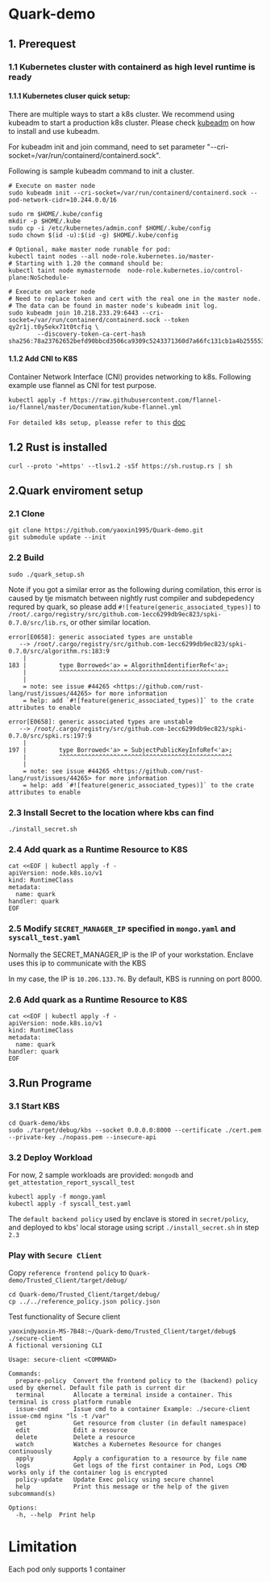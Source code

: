 # Quark-demo


## 1. Prerequest
### 1.1 Kubernetes cluster with containerd as high level runtime is ready

#### 1.1.1  Kubernetes cluser quick setup:
There are multiple ways to start a k8s cluster. We recommend using kubeadm to start a production k8s cluster. Please check [kubeadm](https://kubernetes.io/docs/reference/setup-tools/kubeadm/) on how to install and use kubeadm.

For kubeadm init and join command, need to set parameter "--cri-socket=/var/run/containerd/containerd.sock".

Following is sample kubeadm command to init a cluster.
```
# Execute on master node
sudo kubeadm init --cri-socket=/var/run/containerd/containerd.sock --pod-network-cidr=10.244.0.0/16

sudo rm $HOME/.kube/config
mkdir -p $HOME/.kube
sudo cp -i /etc/kubernetes/admin.conf $HOME/.kube/config
sudo chown $(id -u):$(id -g) $HOME/.kube/config

# Optional, make master node runable for pod:
kubectl taint nodes --all node-role.kubernetes.io/master-
# Starting with 1.20 the command should be: 
kubectl taint node mymasternode  node-role.kubernetes.io/control-plane:NoSchedule-
```

```
# Execute on worker node
# Need to replace token and cert with the real one in the master node. 
# The data can be found in master node's kubeadm init log.
sudo kubeadm join 10.218.233.29:6443 --cri-socket=/var/run/containerd/containerd.sock --token qy2r1j.t0y5ekx71t0tcfiq \
        --discovery-token-ca-cert-hash sha256:78a23762652befd90bbcd3506ca9309c5243371360d7a66fc131cb1a4b255553
```

#### 1.1.2 Add CNI to K8S
Container Network Interface (CNI) provides networking to k8s. Following example use flannel as CNI for test purpose.
```
kubectl apply -f https://raw.githubusercontent.com/flannel-io/flannel/master/Documentation/kube-flannel.yml
```

``For detailed k8s setup, pleasse refer to this`` [doc](https://computingforgeeks.com/deploy-kubernetes-cluster-on-ubuntu-with-kubeadm/)

## 1.2 Rust is installed
```
curl --proto '=https' --tlsv1.2 -sSf https://sh.rustup.rs | sh
```

## 2.Quark enviroment setup


###  2.1 Clone
```
git clone https://github.com/yaoxin1995/Quark-demo.git
git submodule update --init
```

### 2.2 Build
```
sudo ./quark_setup.sh
```

Note if you got a similar error as the following during comilation, this error is caused by tje mismatch between nightly rust compiler and subdepedency requred by quark, so  please add `#![feature(generic_associated_types)]` to  `/root/.cargo/registry/src/github.com-1ecc6299db9ec823/spki-0.7.0/src/lib.rs`, or other similar location.
```
error[E0658]: generic associated types are unstable
   --> /root/.cargo/registry/src/github.com-1ecc6299db9ec823/spki-0.7.0/src/algorithm.rs:183:9
    |
183 |         type Borrowed<'a> = AlgorithmIdentifierRef<'a>;
    |         ^^^^^^^^^^^^^^^^^^^^^^^^^^^^^^^^^^^^^^^^^^^^^^^
    |
    = note: see issue #44265 <https://github.com/rust-lang/rust/issues/44265> for more information
    = help: add `#![feature(generic_associated_types)]` to the crate attributes to enable

error[E0658]: generic associated types are unstable
   --> /root/.cargo/registry/src/github.com-1ecc6299db9ec823/spki-0.7.0/src/spki.rs:197:9
    |
197 |         type Borrowed<'a> = SubjectPublicKeyInfoRef<'a>;
    |         ^^^^^^^^^^^^^^^^^^^^^^^^^^^^^^^^^^^^^^^^^^^^^^^^
    |
    = note: see issue #44265 <https://github.com/rust-lang/rust/issues/44265> for more information
    = help: add `#![feature(generic_associated_types)]` to the crate attributes to enable
```

### 2.3 Install Secret to the location where kbs can find

```
./install_secret.sh
```

### 2.4 Add quark as a Runtime Resource to K8S

```
cat <<EOF | kubectl apply -f -
apiVersion: node.k8s.io/v1
kind: RuntimeClass
metadata:
  name: quark
handler: quark
EOF
```

### 2.5 Modify `SECRET_MANAGER_IP` specified in `mongo.yaml` and `syscall_test.yaml`
Normally the SECRET_MANAGER_IP is the IP of your workstation. Enclave uses this ip to communicate with the KBS

In my case, the IP is `10.206.133.76`. By default, KBS is running on port 8000.


### 2.6 Add quark as a Runtime Resource to K8S
```
cat <<EOF | kubectl apply -f -
apiVersion: node.k8s.io/v1
kind: RuntimeClass
metadata:
  name: quark
handler: quark
EOF
```


## 3.Run Programe
### 3.1 Start KBS
```
cd Quark-demo/kbs
sudo ./target/debug/kbs --socket 0.0.0.0:8000 --certificate ./cert.pem --private-key ./nopass.pem --insecure-api
```


### 3.2 Deploy Workload

For now, 2 sample workloads are provided:  `mongodb` and `get_attestation_report_syscall_test`
```
kubectl apply -f mongo.yaml
kubectl apply -f syscall_test.yaml
```

The `default backend policy` used by enclave  is stored in `secret/policy`, and deployed to kbs' local storage using script `./install_secret.sh` in step `2.3`


### Play with `Secure Client`
Copy `reference frontend policy` to `Quark-demo/Trusted_Client/target/debug/`
```
cd Quark-demo/Trusted_Client/target/debug/
cp ../../reference_policy.json policy.json
```

Test functionality of Secure client
```
yaoxin@yaoxin-MS-7B48:~/Quark-demo/Trusted_Client/target/debug$ ./secure-client 
A fictional versioning CLI

Usage: secure-client <COMMAND>

Commands:
  prepare-policy  Convert the frontend policy to the (backend) policy used by qkernel. Default file path is current dir
  terminal        Allocate a terminal inside a container. This terminal is cross platform runable
  issue-cmd       Issue cmd to a container Example: ./secure-client issue-cmd nginx "ls -t /var"
  get             Get resource from cluster (in default namespace)
  edit            Edit a resource
  delete          Delete a resource
  watch           Watches a Kubernetes Resource for changes continuously
  apply           Apply a configuration to a resource by file name
  logs            Get logs of the first container in Pod, Logs CMD works only if the container log is encrypted
  policy-update   Update Exec policy using secure channel
  help            Print this message or the help of the given subcommand(s)

Options:
  -h, --help  Print help
```



# Limitation

Each pod only supports 1 container 





